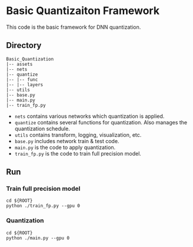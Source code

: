 Basic Quantizaiton Framework
======================
  
This code is the basic framework for DNN quantization. 

## Directory  

```
Basic_Quantization
|-- assets
|-- nets
|-- quantize
|-- |-- func
|-- |-- layers
|-- utils
|-- base.py
|-- main.py
|-- train_fp.py
```

* `nets` contains various networks which quantization is applied.
* `quantize` contains several functions for quantization. Also manages the quantization schedule.
* `utils` contains transform, logging, visualization, etc.
* `base.py` includes network train & test code.
* `main.py` is the code to apply quantization.
* `train_fp.py` is the code to train full precision model.


## Run  
  
### Train full precision model
```
cd ${ROOT}
python ./train_fp.py --gpu 0
```

### Quantization
```
cd ${ROOT}
python ./main.py --gpu 0
```